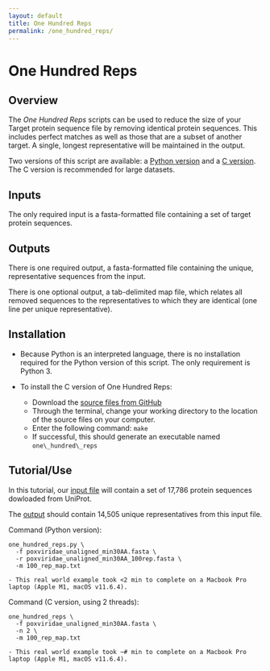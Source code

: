 ```yaml
---
layout: default
title: One Hundred Reps
permalink: /one_hundred_reps/
---
```


# One Hundred Reps

## Overview

The *One Hundred Reps* scripts can be used to reduce the size of your Target protein sequence file by removing identical protein sequences. This includes perfect matches as well as those that are a subset of another target. A single, longest representative will be maintained in the output.

Two versions of this script are available: a [Python version](https://github.com/LadnerLab/Library-Design/tree/master/one_hundred_reps/python) and a [C version](https://github.com/LadnerLab/Library-Design/tree/master/one_hundred_reps/c). The C version is recommended for large datasets.

## Inputs

The only required input is a fasta-formatted file containing a set of target protein sequences.

## Outputs

There is one required output, a fasta-formatted file containing the unique, representative sequences from the input. 

There is one optional output, a tab-delimited map file, which relates all removed sequences to the representatives to which they are identical (one line per unique representative).

## Installation

- Because Python is an interpreted language, there is no installation required for the Python version of this script. The only requirement is Python 3. 

- To install the C version of One Hundred Reps:
    - Download the [source files from GitHub](https://github.com/LadnerLab/Library-Design/tree/master/one_hundred_reps/c)
    - Through the terminal, change your working directory to the location of the source files on your computer.
    - Enter the following command: `make`
    - If successful, this should generate an executable named `one\_hundred\_reps`

## Tutorial/Use

In this tutorial, our [input file](https://github.com/LadnerLab/Library-Design/blob/master/examples/poxviridae_unaligned_min30AA.fasta) will contain a set of 17,786 protein sequences dowloaded from UniProt. 

The [output](https://github.com/LadnerLab/Library-Design/blob/master/examples/expectedOutputs/onehundredreps/poxviridae_unaligned_min30AA_100rep.fasta) should contain 14,505 unique representatives from this input file.

Command (Python version):
```
one_hundred_reps.py \
  -f poxviridae_unaligned_min30AA.fasta \
  -r poxviridae_unaligned_min30AA_100rep.fasta \
  -m 100_rep_map.txt
```

    - This real world example took <2 min to complete on a Macbook Pro laptop (Apple M1, macOS v11.6.4). 

Command (C version, using 2 threads):
```
one_hundred_reps \
  -f poxviridae_unaligned_min30AA.fasta \
  -n 2 \
  -m 100_rep_map.txt
```

    - This real world example took ~# min to complete on a Macbook Pro laptop (Apple M1, macOS v11.6.4). 
